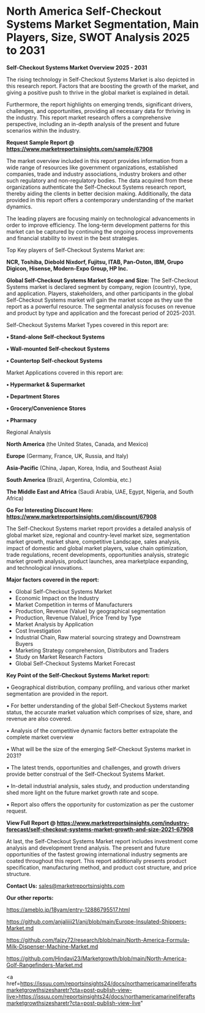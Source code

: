 # North America Self-Checkout Systems Market Segmentation, Main Players, Size, SWOT Analysis 2025 to 2031

<Strong> Self-Checkout Systems Market Overview 2025 - 2031</strong>

The rising technology in Self-Checkout Systems Market is also depicted in this research report. Factors that are boosting the growth of the market, and giving a positive push to thrive in the global market is explained in detail.

Furthermore, the report highlights on emerging trends, significant drivers, challenges, and opportunities, providing all necessary data for thriving in the industry. This report market research offers a comprehensive perspective, including an in-depth analysis of the present and future scenarios within the industry.

<strong>Request Sample Report @ <a href=https://www.marketreportsinsights.com/sample/67908>https://www.marketreportsinsights.com/sample/67908</a></strong>

The market overview included in this report provides information from a wide range of resources like government organizations, established companies, trade and industry associations, industry brokers and other such regulatory and non-regulatory bodies. The data acquired from these organizations authenticate the Self-Checkout Systems research report, thereby aiding the clients in better decision making. Additionally, the data provided in this report offers a contemporary understanding of the market dynamics.

The leading players are focusing mainly on technological advancements in order to improve efficiency. The long-term development patterns for this market can be captured by continuing the ongoing process improvements and financial stability to invest in the best strategies.

Top Key players of Self-Checkout Systems Market are:

<strong>NCR, Toshiba, Diebold Nixdorf, Fujitsu, ITAB, Pan-Oston, IBM, Grupo Digicon, Hisense, Modern-Expo Group, HP Inc.</strong>

<strong><b>Global Self-Checkout Systems Market Scope and Size:</b></strong>
The Self-Checkout Systems market is declared segment by company, region (country), type, and application. Players, stakeholders, and other participants in the global Self-Checkout Systems market will gain the market scope as they use the report as a powerful resource. The segmental analysis focuses on revenue and product by type and application and the forecast period of 2025-2031.

Self-Checkout Systems Market Types covered in this report are:

<strong>• Stand-alone Self-checkout Systems

• Wall-mounted Self-checkout Systems

• Countertop Self-checkout Systems</strong>

Market Applications covered in this report are:

<strong>• Hypermarket & Supermarket

• Department Stores

• Grocery/Convenience Stores

• Pharmacy</strong> 

Regional Analysis

<strong>North America</strong> (the United States, Canada, and Mexico)

<strong>Europe</strong> (Germany, France, UK, Russia, and Italy)

<strong>Asia-Pacific</strong> (China, Japan, Korea, India, and Southeast Asia)

<strong>South America</strong> (Brazil, Argentina, Colombia, etc.)

<strong>The Middle East and Africa</strong> (Saudi Arabia, UAE, Egypt, Nigeria, and South Africa)

<strong>Go For Interesting Discount Here: <a href=https://www.marketreportsinsights.com/discount/67908>https://www.marketreportsinsights.com/discount/67908</a></strong>

The Self-Checkout Systems market report provides a detailed analysis of global market size, regional and country-level market size, segmentation market growth, market share, competitive Landscape, sales analysis, impact of domestic and global market players, value chain optimization, trade regulations, recent developments, opportunities analysis, strategic market growth analysis, product launches, area marketplace expanding, and technological innovations.

<strong><b>Major factors covered in the report:</b></strong>
<ul>
  <li>Global Self-Checkout Systems Market </li>
  <li>Economic Impact on the Industry</li>
  <li>Market Competition in terms of Manufacturers</li>
  <li>Production, Revenue (Value) by geographical segmentation</li>
  <li>Production, Revenue (Value), Price Trend by Type</li>
  <li>Market Analysis by Application</li>
  <li>Cost Investigation</li>
  <li>Industrial Chain, Raw material sourcing strategy and Downstream Buyers</li>
  <li>Marketing Strategy comprehension, Distributors and Traders</li>
  <li>Study on Market Research Factors</li>
  <li>Global Self-Checkout Systems Market Forecast</li>
</ul>

<strong><b>Key Point of the Self-Checkout Systems Market report:</b></strong>

• Geographical distribution, company profiling, and various other market segmentation are provided in the report.

• For better understanding of the global Self-Checkout Systems market status, the accurate market valuation which comprises of size, share, and revenue are also covered.

• Analysis of the competitive dynamic factors better extrapolate the complete market overview

• What will be the size of the emerging Self-Checkout Systems market in 2031?

• The latest trends, opportunities and challenges, and growth drivers provide better construal of the Self-Checkout Systems Market.

• In-detail industrial analysis, sales study, and production understanding shed more light on the future market growth rate and scope.

• Report also offers the opportunity for customization as per the customer request.

<strong><b>View Full Report @ <a href=https://www.marketreportsinsights.com/industry-forecast/self-checkout-systems-market-growth-and-size-2021-67908>https://www.marketreportsinsights.com/industry-forecast/self-checkout-systems-market-growth-and-size-2021-67908</a></b></strong>


At last, the Self-Checkout Systems Market report includes investment come analysis and development trend analysis. The present and future opportunities of the fastest growing international industry segments are coated throughout this report. This report additionally presents product specification, manufacturing method, and product cost structure, and price structure.

<strong>Contact Us:</strong>
sales@marketreportsinsights.com

<strong>Our other reports:</strong>

<a href=https://ameblo.jp/18yam/entry-12886795517.html>https://ameblo.jp/18yam/entry-12886795517.html</a>

<a href=https://github.com/anjaliiii21/anj/blob/main/Europe-Insulated-Shippers-Market.md>https://github.com/anjaliiii21/anj/blob/main/Europe-Insulated-Shippers-Market.md</a>

<a href=https://github.com/faizy72/research/blob/main/North-America-Formula-Milk-Dispenser-Machine-Market.md>https://github.com/faizy72/research/blob/main/North-America-Formula-Milk-Dispenser-Machine-Market.md</a>

<a href=https://github.com/Hindavi23/Marketgrowth/blob/main/North-America-Golf-Rangefinders-Market.md>https://github.com/Hindavi23/Marketgrowth/blob/main/North-America-Golf-Rangefinders-Market.md</a>

<a href=https://issuu.com/reportsinsights24/docs/northamericamarineliferaftsmarketgrowthsizesharetr?cta=post-publish-view-live>https://issuu.com/reportsinsights24/docs/northamericamarineliferaftsmarketgrowthsizesharetr?cta=post-publish-view-live</a>"
